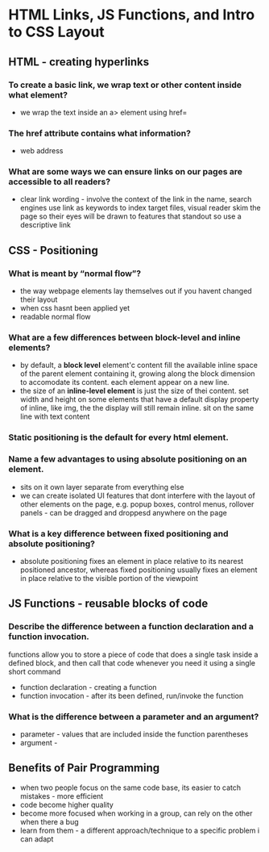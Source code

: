 # HTML Links, JS Functions, and Intro to CSS Layout

## HTML - creating hyperlinks

### To create a basic link, we wrap text or other content inside what element?

- we wrap the text inside an a> element using href=

### The href attribute contains what information?

- web address

### What are some ways we can ensure links on our pages are accessible to all readers?

- clear link wording - involve the context of the link in the name, search engines use link as keywords to index target files, visual reader skim the page so their eyes will be drawn to features that standout so use a descriptive link

## CSS - Positioning

### What is meant by “normal flow”?

- the way webpage elements lay themselves out if you havent changed their layout
- when css hasnt been applied yet
- readable normal flow

### What are a few differences between block-level and inline elements?

- by default, a **block level** element'c content fill the available inline space of the parent element containing it, growing along the block dimension to accomodate its content. each element appear on a new line.
- the size of an **inline-level element** is just the size of thei content. set width and height on some elements that have a default display property of inline, like img, the the display will still remain inline. sit on the same line with text content

### Static positioning is the default for every html element.

### Name a few advantages to using absolute positioning on an element.

- sits on it own layer separate from everything else
- we can create isolated UI features that dont interfere with the layout of other elements on the page, e.g. popup boxes, control menus, rollover panels - can be dragged and droppesd anywhere on the page

### What is a key difference between fixed positioning and absolute positioning?

- absolute positioning fixes an element in place relative to its nearest positioned ancestor, whereas fixed positioning usually fixes an element in place relative to the visible portion of the viewpoint

## JS Functions - reusable blocks of code

### Describe the difference between a function declaration and a function invocation.

functions allow you to store a piece of code that does a single task inside a defined block, and then call that code whenever you need it using a single short command

- function declaration - creating a function
- function invocation - after its been defined, run/invoke the function

### What is the difference between a parameter and an argument?

- parameter - values that are included inside the function parentheses
- argument -

## Benefits of Pair Programming

- when two people focus on the same code base, its easier to catch mistakes - more efficient
- code become higher quality
- become more focused when working in a group, can rely on the other when there a bug
- learn from them - a different approach/technique to a specific problem i can adapt
